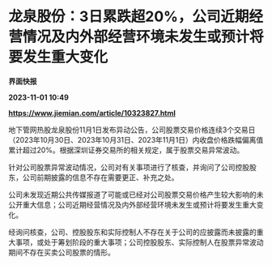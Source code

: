 # 龙泉股份：3日累跌超20%，公司近期经营情况及内外部经营环境未发生或预计将要发生重大变化
**界面快报**

**2023-11-01 10:49**

**https://www.jiemian.com/article/10323827.html**

地下管网热股龙泉股份11月1日发布异动公告，公司股票交易价格连续3个交易日（2023年10月30日、2023年10月31日、2023年11月1日）内收盘价格跌幅偏离值累计超过20%。根据深圳证券交易所的相关规定，属于股票交易异常波动。

针对公司股票异常波动情况，公司对有关事项进行了核查，并询问了公司控股股东，公司前期披露的信息不存在需要更正、补充之处。

公司未发现近期公共传媒报道了可能或已经对公司股票交易价格产生较大影响的未公开重大信息；公司近期经营情况及内外部经营环境未发生或预计将要发生重大变化。

经询问核查，公司、控股股东和实际控制人不存在关于公司的应披露而未披露的重大事项，或处于筹划阶段的重大事项；公司控股股东、实际控制人在股票异常波动期间不存在买卖公司股票的情形。